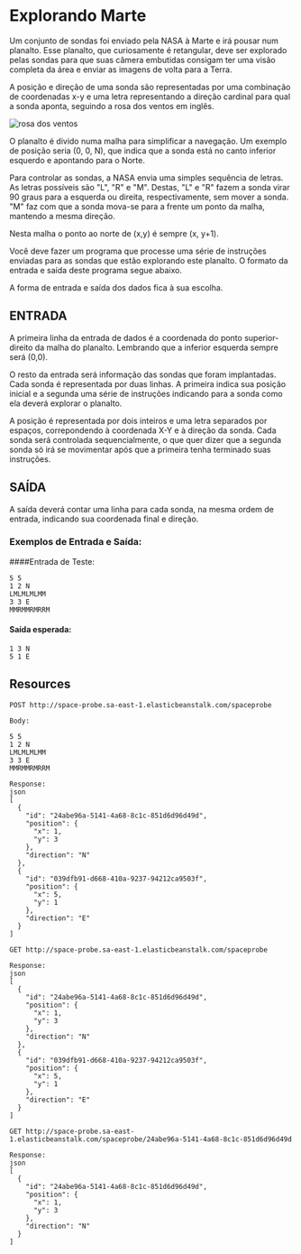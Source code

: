 # Explorando Marte

Um conjunto de sondas foi enviado pela NASA à Marte e irá pousar num planalto.
Esse planalto, que curiosamente é retangular, deve ser explorado pelas sondas para que suas câmera embutidas consigam ter uma visão completa da área e enviar as imagens de volta para a Terra.

A posição e direção de uma sonda são representadas por uma combinação de coordenadas x-y e uma letra representando a direção cardinal para qual a sonda aponta, seguindo a rosa dos ventos em inglês.

![rosa dos ventos](http://i.imgur.com/li8Ae5L.png "Rosa dos Ventos")

O planalto é divido numa malha para simplificar a navegação. Um exemplo de posição seria (0, 0, N), que indica que a sonda está no canto inferior esquerdo e apontando para o Norte.

Para controlar as sondas, a NASA envia uma simples sequência de letras. As letras possíveis são "L", "R" e "M". Destas, "L" e "R" fazem a sonda virar 90 graus para a esquerda  ou direita, respectivamente, sem mover a sonda. "M" faz com que a sonda mova-se para a frente um ponto da malha, mantendo a mesma direção.

Nesta malha o ponto ao norte de (x,y) é sempre (x, y+1).

Você deve fazer um programa que processe uma série de instruções enviadas para as sondas que estão explorando este planalto.
O formato da entrada e saída deste programa segue abaixo.

A forma de entrada e saída dos dados fica à sua escolha.


## ENTRADA

A primeira linha da entrada de dados é a coordenada do ponto superior-direito da malha do planalto. Lembrando que a inferior esquerda sempre será (0,0).

O resto da entrada será informação das sondas que foram implantadas. Cada sonda é representada por duas linhas. A primeira indica sua posição inicial e a segunda uma série de instruções indicando para a sonda como ela deverá explorar o planalto.

A posição é representada por dois inteiros e uma letra separados por espaços, correpondendo à coordenada X-Y e à direção da sonda.
Cada sonda será controlada sequencialmente, o que quer dizer que a segunda sonda só irá se movimentar após que a primeira tenha terminado suas instruções.

## SAÍDA

A saída deverá contar uma linha para cada sonda, na mesma ordem de entrada, indicando sua coordenada final e direção.

### Exemplos de Entrada e Saída:

####Entrada de Teste:
```
5 5
1 2 N
LMLMLMLMM
3 3 E
MMRMMRMRRM
```

#### Saída esperada:
```
1 3 N
5 1 E
```

## Resources

```
POST http://space-probe.sa-east-1.elasticbeanstalk.com/spaceprobe

Body:

5 5
1 2 N
LMLMLMLMM
3 3 E
MMRMMRMRRM

Response:
json
[
  {
    "id": "24abe96a-5141-4a68-8c1c-851d6d96d49d",
    "position": {
      "x": 1,
      "y": 3
    },
    "direction": "N"
  },
  {
    "id": "039dfb91-d668-410a-9237-94212ca9503f",
    "position": {
      "x": 5,
      "y": 1
    },
    "direction": "E"
  }
]
```

```
GET http://space-probe.sa-east-1.elasticbeanstalk.com/spaceprobe

Response:
json
[
  {
    "id": "24abe96a-5141-4a68-8c1c-851d6d96d49d",
    "position": {
      "x": 1,
      "y": 3
    },
    "direction": "N"
  },
  {
    "id": "039dfb91-d668-410a-9237-94212ca9503f",
    "position": {
      "x": 5,
      "y": 1
    },
    "direction": "E"
  }
]
```

```
GET http://space-probe.sa-east-1.elasticbeanstalk.com/spaceprobe/24abe96a-5141-4a68-8c1c-851d6d96d49d

Response:
json
[
  {
    "id": "24abe96a-5141-4a68-8c1c-851d6d96d49d",
    "position": {
      "x": 1,
      "y": 3
    },
    "direction": "N"
  }
]
```
